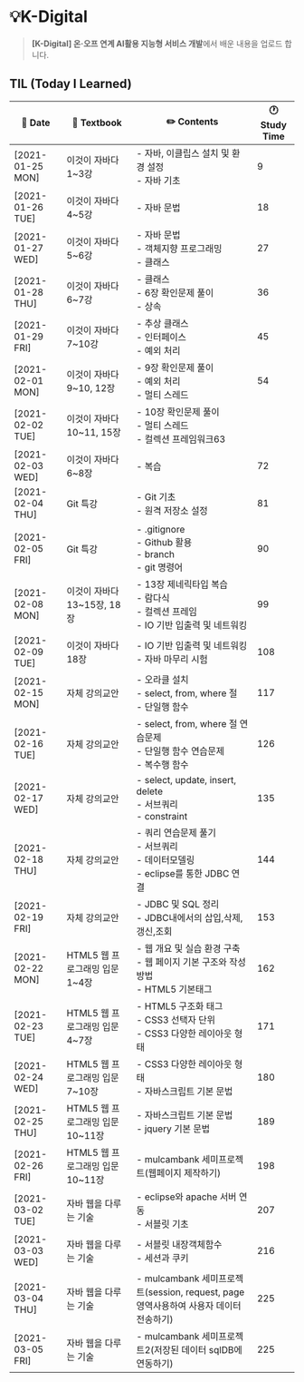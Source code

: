 # 💡K-Digital

> **[K-Digital] 온·오프 연계 AI활용 지능형 서비스 개발**에서 배운 내용을 업로드 합니다.


## TIL (Today I Learned)

| :calendar: Date                                              | :book: Textbook           | :pencil2: Contents          | 🕐 Study Time         |
| ------------------------------------------------------------ | ------------------------- | --------------------------- | -------------------------- |
| [2021-01-25 MON]​ | 이것이 자바다 1~3강       | - 자바, 이클립스 설치 및 환경 설정<br />- 자바 기초          |9
| [2021-01-26 TUE] | 이것이 자바다 4~5강       | - 자바 문법                                                  |18
| [2021-01-27 WED] | 이것이 자바다 5~6강       | - 자바 문법<br />- 객체지향 프로그래밍<br />- 클래스         |27
| [2021-01-28 THU] | 이것이 자바다 6~7강       | - 클래스<br />- 6장 확인문제 풀이<br />- 상속                |36
| [2021-01-29 FRI] | 이것이 자바다 7~10강      | - 추상 클래스<br />- 인터페이스<br />- 예외 처리             |45
| [2021-02-01 MON] | 이것이 자바다 9~10, 12장  | - 9장 확인문제 풀이<br />- 예외 처리<br />- 멀티 스레드      |54
| [2021-02-02 TUE] | 이것이 자바다 10~11, 15장 | - 10장 확인문제 풀이<br />- 멀티 스레드<br />- 컬렉션 프레임워크63 |
| [2021-02-03 WED] | 이것이 자바다 6~8장       | - 복습                                                       |72
| [2021-02-04 THU] | Git 특강                  | - Git 기초<br />- 원격 저장소 설정                           |81
| [2021-02-05 FRI] | Git 특강                  | - .gitignore<br />- Github 활용<br />- branch<br />- git 명령어 |90
| [2021-02-08 MON] | 이것이 자바다 13~15장, 18장  | - 13장 제네릭타입 복습<br />- 람다식<br />- 컬렉션 프레임<br />- IO 기반 입출력 및 네트워킹     |99
| [2021-02-09 TUE] | 이것이 자바다 18장  | - IO 기반 입출력 및 네트워킹 <br />- 자바 마무리 시험   |108
| [2021-02-15 MON] | 자체 강의교안  | - 오라클 설치 <br />- select, from, where 절 <br />- 단일행 함수     |117
| [2021-02-16 TUE] | 자체 강의교안  | - select, from, where 절 연습문제 <br />- 단일행 함수 연습문제<br/>- 복수행 함수    |126
| [2021-02-17 WED] | 자체 강의교안  | - select, update, insert, delete <br />- 서브쿼리 <br/>- constraint    |135
| [2021-02-18 THU] | 자체 강의교안  | - 쿼리 연습문제 풀기 <br />- 서브쿼리 <br/>- 데이터모델링 <br/>- eclipse를 통한 JDBC 연결    |144
| [2021-02-19 FRI] | 자체 강의교안  | - JDBC 및 SQL 정리 <br/>- JDBC내에서의 삽입,삭제,갱신,조회  |153
| [2021-02-22 MON] | HTML5 웹 프로그래밍 입문 1~4장  | - 웹 개요 및 실습 환경 구축 <br />- 웹 페이지 기본 구조와 작성방법 <br />- HTML5 기본태그    |162
| [2021-02-23 TUE] | HTML5 웹 프로그래밍 입문 4~7장       | - HTML5 구조화 태그 <br /> - CSS3 선택자 단위  <br /> - CSS3 다양한 레이아웃 형태         |171
| [2021-02-24 WED] | HTML5 웹 프로그래밍 입문 7~10장  | - CSS3 다양한 레이아웃 형태 <br />- 자바스크립트 기본 문법    |180
| [2021-02-25 THU] | HTML5 웹 프로그래밍 입문 10~11장  | - 자바스크립트 기본 문법 <br />- jquery 기본 문법    |189
| [2021-02-26 FRI] | HTML5 웹 프로그래밍 입문 10~11장  | - mulcambank 세미프로젝트(웹페이지 제작하기)    |198
| [2021-03-02 TUE] | 자바 웹을 다루는 기술  | - eclipse와 apache 서버 연동 <br />- 서블릿 기초    |207
| [2021-03-03 WED] | 자바 웹을 다루는 기술  | - 서블릿 내장객체함수 <br />- 세션과 쿠키    |216
| [2021-03-04 THU] | 자바 웹을 다루는 기술  | - mulcambank 세미프로젝트(session, request, page 영역사용하여 사용자 데이터 전송하기)    |225
| [2021-03-05 FRI] | 자바 웹을 다루는 기술  | - mulcambank 세미프로젝트2(저장된 데이터 sqlDB에 연동하기)    |225
